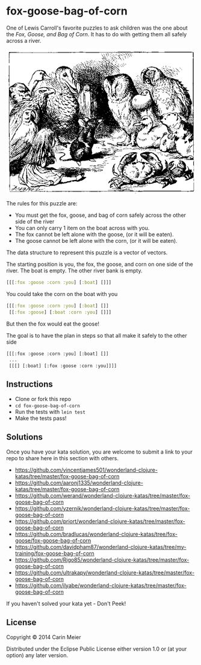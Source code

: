 # fox-goose-bag-of-corn

One of Lewis Carroll's favorite puzzles to ask children was the one
about the _Fox, Goose, and Bag of Corn_.  It has to do with getting
them all safely across a river.

![alice swimming](/images/storytelling.gif)


The rules for this puzzle are:

- You must get the fox, goose, and bag of corn safely across the other side of the river
- You can only carry 1 item on the boat across with you.
- The fox cannot be left alone with the goose, (or it will be eaten).
- The goose cannot be left alone with the corn, (or it will be eaten).

The data structure to represent this puzzle is a vector of vectors.

The starting position is you, the fox, the goose, and corn on one side of the river. The boat is empty. The other river bank is empty.

```clojure
[[[:fox :goose :corn :you] [:boat] []]]
```

You could take the corn on the boat with you

```clojure
[[[:fox :goose :corn :you] [:boat] []]
 [[:fox :goose] [:boat :corn :you] []]]
```

But then the fox would eat the goose!

The goal is to have the plan in steps so that all make it safely to the other side

```
[[[:fox :goose :corn :you] [:boat] []]
 ...
 [[[] [:boat] [:fox :goose :corn :you]]]]
```

## Instructions

- Clone or fork this repo
- `cd fox-goose-bag-of-corn`
- Run the tests with `lein test`
- Make the tests pass!

## Solutions

Once you have your kata solution, you are welcome to submit a link to your repo to share here in this section with others.

* https://github.com/vincentjames501/wonderland-clojure-katas/tree/master/fox-goose-bag-of-corn
* https://github.com/aaronj1335/wonderland-clojure-katas/tree/master/fox-goose-bag-of-corn
* https://github.com/werand/wonderland-clojure-katas/tree/master/fox-goose-bag-of-corn
* https://github.com/yzernik/wonderland-clojure-katas/tree/master/fox-goose-bag-of-corn
* https://github.com/priort/wonderland-clojure-katas/tree/master/fox-goose-bag-of-corn
* https://github.com/bradlucas/wonderland-clojure-katas/tree/fox-goose/fox-goose-bag-of-corn
* https://github.com/davidpham87/wonderland-clojure-katas/tree/my-training/fox-goose-bag-of-corn
* https://github.com/Rigo85/wonderland-clojure-katas/tree/master/fox-goose-bag-of-corn
* https://github.com/ultrakapy/wonderland-clojure-katas/tree/master/fox-goose-bag-of-corn
* https://github.com/ilyabe/wonderland-clojure-katas/tree/master/fox-goose-bag-of-corn

If you haven't solved your kata yet - Don't Peek!

## License

Copyright © 2014 Carin Meier

Distributed under the Eclipse Public License either version 1.0 or (at
your option) any later version.
